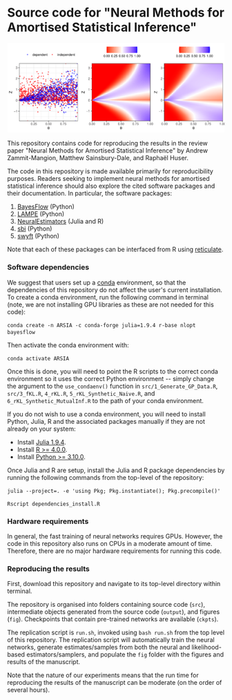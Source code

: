 # Source code for "Neural Methods for Amortised Statistical Inference"

![Figure 2: Illustration of amortised likelihood-to-evidence ratio estimation](/fig/Bayes_classifier.png?raw=true)

This repository contains code for reproducing the results in the review paper "Neural Methods for Amortised Statistical Inference" by Andrew Zammit-Mangion, Matthew Sainsbury-Dale, and Raphaël Huser.

The code in this repository is made available primarily for reproducibility purposes. Readers seeking to implement neural methods for amortised statistical inference should also explore the cited software packages and their documentation. In particular, the software packages:
1. [BayesFlow](https://github.com/stefanradev93/BayesFlow) (Python)
1. [LAMPE](https://github.com/probabilists/lampe) (Python)
1. [NeuralEstimators](https://github.com/msainsburydale/NeuralEstimators.jl) (Julia and R)
1. [sbi](https://github.com/sbi-dev/sbi) (Python)
1. [swyft](https://github.com/undark-lab/swyft) (Python)

Note that each of these packages can be interfaced from R using [reticulate](https://rstudio.github.io/reticulate/). 


### Software dependencies

We suggest that users set up a [conda](https://docs.conda.io/projects/conda/en/latest/user-guide/install/linux.html) environment, so that the dependencies of this repository do not affect the user's current installation. To create a conda environment, run the following command in terminal (note, we are not installing GPU libraries as these are not needed for this code):

```
conda create -n ARSIA -c conda-forge julia=1.9.4 r-base nlopt bayesflow
```

Then activate the conda environment with:

```
conda activate ARSIA
```

Once this is done, you will need to point the R scripts to the correct conda environment so it uses the correct Python environment -- simply change the argument to the `use_condaenv()` function in `src/1_Generate_GP_Data.R`, `src/3_fKL.R`, `4_rKL.R`, `5_rKL_Synthetic_Naive.R`, and `6_rKL_Synthetic_MutualInf.R` to the path of your conda environment.

If you do not wish to use a conda environment, you will need to install Python, Julia, R and the associated packages manually if they are not already on your system:  

- Install [Julia 1.9.4](https://julialang.org/downloads/).
- Install [R >= 4.0.0](https://www.r-project.org/).
- Install [Python >= 3.10.0](https://www.python.org/).

Once Julia and R are setup, install the Julia and R package dependencies by running the following commands from the top-level of the repository:

```
julia --project=. -e 'using Pkg; Pkg.instantiate(); Pkg.precompile()'
```
```
Rscript dependencies_install.R
```

### Hardware requirements

In general, the fast training of neural networks requires GPUs. However, the code in this repository also runs on CPUs in a moderate amount of time. Therefore, there are no major hardware requirements for running this code. 

### Reproducing the results

First, download this repository and navigate to its top-level directory within terminal.

The repository is organised into folders containing source code (`src`), intermediate objects generated from the source code (`output`), and figures (`fig`). Checkpoints that contain pre-trained networks are available (`ckpts`).

The replication script is `run.sh`, invoked using `bash run.sh` from the top level of this repository. The replication script will automatically train the neural networks, generate estimates/samples from both the neural and likelihood-based estimators/samplers, and populate the `fig` folder with the figures and results of the manuscript.

Note that the nature of our experiments means that the run time for reproducing the results of the manuscript can be moderate (on the order of several hours). 
